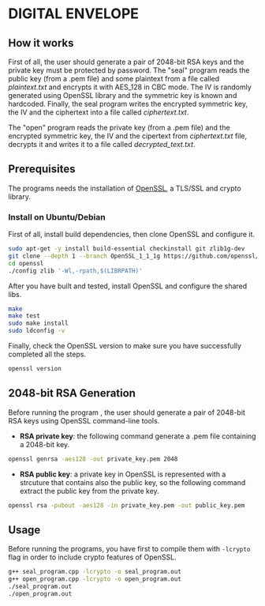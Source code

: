 # DIGITAL ENVELOPE

## How it works
First of all, the user should generate a pair of 2048-bit RSA keys and the private key must be protected by password.
The "seal" program reads the public key (from a .pem file) and some plaintext from a file called *plaintext.txt* and encrypts it with AES_128 in CBC mode. 
The IV is randomly generated using OpenSSL library and the symmetric key is known and hardcoded.
Finally, the seal program writes the encrypted symmetric key, the IV and the ciphertext into a file called *ciphertext.txt*.

The "open" program reads the private key (from a .pem file) and the encrypted symmetric key, the IV and the cipertext from *ciphertext.txt* file, decrypts it and writes it to a file called *decrypted_text.txt*.

## Prerequisites 
The programs needs the installation of [OpenSSL](https://github.com/openssl/openssl), a TLS/SSL and crypto library.

### Install on Ubuntu/Debian
First of all, install build dependencies, then clone OpenSSL and configure it.

```bash
sudo apt-get -y install build-essential checkinstall git zlib1g-dev
git clone --depth 1 --branch OpenSSL_1_1_1g https://github.com/openssl/openssl.git
cd openssl
./config zlib '-Wl,-rpath,$(LIBRPATH)'
```

After you have built and tested, install OpenSSL and configure the shared libs.

```bash
make
make test
sudo make install
sudo ldconfig -v
```
Finally, check the OpenSSL version to make sure you have successfully completed all the steps.

```bash
openssl version
```

## 2048-bit RSA Generation
Before running the program , the user should generate a pair of 2048-bit RSA keys using OpenSSL command-line tools. 

* **RSA private key**: the following command generate a .pem file containing a 2048-bit key.

```bash
openssl genrsa -aes128 -out private_key.pem 2048
```
* **RSA public key**: a private key in OpenSSL is represented with a strcuture that contains also the public key, so the following command extract the public key from the private key.
```bash
openssl rsa -pubout -aes128 -in private_key.pem -out public_key.pem
```

## Usage
Before running the programs, you have first to compile them with `-lcrypto` flag in order to include crypto features of OpenSSL.

```bash
g++ seal_program.cpp -lcrypto -o seal_program.out
g++ open_program.cpp -lcrypto -o open_program.out
./seal_program.out
./open_program.out
```

